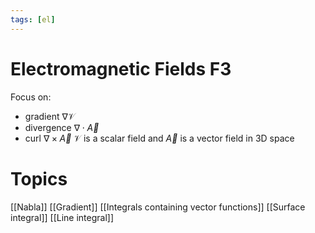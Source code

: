 ```yaml
---
tags: [el]
---
```

# Electromagnetic Fields F3
Focus on:
- gradient $\nabla \mathcal{V}$
- divergence $\nabla \cdot \vec{A}$
- curl $\nabla \times \vec{A}$
$\mathcal{V}$ is a scalar field and $\vec{A}$ is a vector field in 3D space

# Topics
[[Nabla]]
[[Gradient]]
[[Integrals containing vector functions]]
[[Surface integral]]
[[Line integral]]


